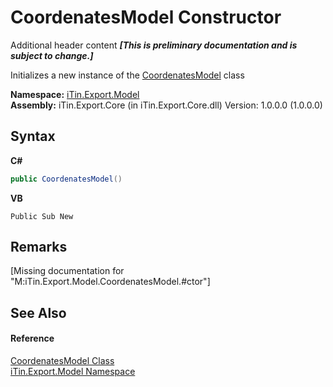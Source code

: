 # CoordenatesModel Constructor 
Additional header content _**\[This is preliminary documentation and is subject to change.\]**_

Initializes a new instance of the <a href="76a76b9c-eb95-ce3a-12fc-e68cb48f65e8">CoordenatesModel</a> class

**Namespace:**&nbsp;<a href="ef57ffcc-e95e-b212-5a46-9aa6f5a3511f">iTin.Export.Model</a><br />**Assembly:**&nbsp;iTin.Export.Core (in iTin.Export.Core.dll) Version: 1.0.0.0 (1.0.0.0)

## Syntax

**C#**<br />
``` C#
public CoordenatesModel()
```

**VB**<br />
``` VB
Public Sub New
```


## Remarks
\[Missing <remarks> documentation for "M:iTin.Export.Model.CoordenatesModel.#ctor"\]

## See Also


#### Reference
<a href="76a76b9c-eb95-ce3a-12fc-e68cb48f65e8">CoordenatesModel Class</a><br /><a href="ef57ffcc-e95e-b212-5a46-9aa6f5a3511f">iTin.Export.Model Namespace</a><br />